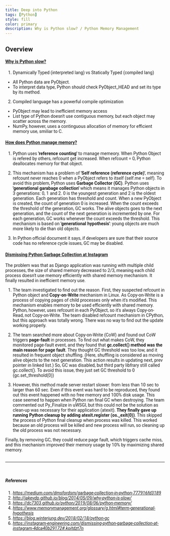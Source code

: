 ```yaml
---
title: Deep into Python
tags: [Python]
style: fill
color: primary 
description: Why is Python slow? / Python Memory Management
---
```

## Overview
#### [Why is Python slow?](http://jakevdp.github.io/blog/2014/05/09/why-python-is-slow/)
1. Dynamically Typed (interpreted lang) vs Statically Typed (compiled lang)
  - All Python data are PyObject.
  - To interpret data type, Python should check PyObject_HEAD and set its type by its method.
2. Compiled language has a powerful compile optimization
  - PyObject may lead to inefficient memory access
  - List type of Python doesn't use contiguous memory, but each object may scatter across the memory.
  - NumPy, however, uses a continguous allocation of memory for efficient memory use, smiliar to C.

#### [How does Python manage memory?](https://dc7303.github.io/python/2019/08/06/python-memory/)
1. Python uses **'reference counting'** to manage memeory. When Python Object is refered by others, refcount get increased. When refcount = 0, Python deallocates memory for that object. 

2. This mechanism has a problem of **'Self reference (reference cycle)'**, meaning refcount never reaches 0 when a PyObject refers to itself (self.me = self). To avoid this problem, Python uses **Garbage Collector (GC)**. Python uses **'generational garabage collection'** which means it manages Python objects in 3 generations: 0, 1 and 2. 0 is the youngest generation and 2 is the oldest generation. Each generation has threshold and count. When a new PyObject is created, the count of generation 0 is increased. When the count exceeds the threshold of the generation, GC works. The alive objects goes to the next generation, and the count of the next generation is incremented by one. For each generation, GC works whenever the count exceeds the threshold. This mechanism is based on **'generational hypothesis'**: young objects are much more likely to die than old objects. 

3. In Python official document it says, if developers are sure that their source code has no reference cycle issues, GC may be disabled.


#### [Dismissing Python Garbage Collection at Instagram](https://instagram-engineering.com/dismissing-python-garbage-collection-at-instagram-4dca40b29172#.koitdzt7n)
The problem was that as Django application was running with multiple child processes, the size of shared memory decreased to 2/3, meaning each child process doesn't use memory efficiently with shared memory mechanism. It finally resulted in inefficient memory use. <br/>
1. The team investigated to find out the reason. First, they suspected refcount in Python object and **Copy-on-Write** mechanism in Linux. As Copy-on-Write is a process of copying pages of child processes only when it's modified. This mechanism enables memory to be used efficiently with shared memory. Python, however, uses refcount in each PyObject, so it's always Copy-on-Read, not Copy-on-Write. The team disabled refcount mechanism in CPython, but this approach was totally wrong. There was no way to find out the update working properly.

2. The team searched more about Copy-on-Write (CoW) and found out CoW triggers **page-fault** in processes. To find out what makes CoW, they monitored page-fault event, and they found that **gc.collect() method was the main reason for page fault**. They thought GC threshold was too low, and it resulted in frequent object shuffling. (Here, shuffling is considered as moving alive objects to the next generation. This action results in updating next, prev pointer in linked list.) So, GC was disabled, but third party libfrary still called gc.collect(). To avoid this issue, they just set GC threshold to 0 (gc.set_threshold(0))

3. However, this method made server restart slower: from less than 10 sec to larger than 60 sec. Even if this event was hard to be reproduced, they found out this event happened with no free memory and 100% disk usage. This case seemed to happen when Python ran final GC when destroying. The team commented out Py_Finalize in uWSGI, but this could not be the solution as clean-up was necessary for their application (atexit). **They finally gave up running Python cleanup by adding atexit.register (os._exit(0))**. This skipped the process of Python final cleanup when process was killed. This worked because an old process will be killed and new process will run, so cleaning up the old process was not necessary. <br/>

Finally, by removing GC, they could reduce page fault, which triggers cache miss, and this mechanism improved their memory usage by 10% by maximizing shared memory. <br/>
<br>
<hr>
<br>

##### References
1. *https://medium.com/dmsfordsm/garbage-collection-in-python-777916fd3189*
2. *http://jakevdp.github.io/blog/2014/05/09/why-python-is-slow/*
3. *https://dc7303.github.io/python/2019/08/06/python-memory/*
4. *https://www.memorymanagement.org/glossary/g.html#term-generational-hypothesis*
5. *https://blog.winterjung.dev/2018/02/18/python-gc*
6. *https://instagram-engineering.com/dismissing-python-garbage-collection-at-instagram-4dca40b29172#.koitdzt7n*

<style>
body{
  font-family: 'Roboto', sans-serif;
}
</style>

